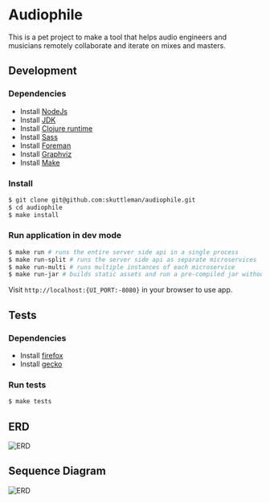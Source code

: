 # Audiophile

This is a pet project to make a tool that helps audio engineers and musicians remotely collaborate and iterate on mixes and masters.

## Development

### Dependencies

- Install [NodeJs](https://nodejs.org/en/download/package-manager/)
- Install [JDK](https://docs.oracle.com/en/java/javase/16/install/overview-jdk-installation.html#GUID-8677A77F-231A-40F7-98B9-1FD0B48C346A)
- Install [Clojure runtime](https://clojure.org/guides/getting_started)
- Install [Sass](https://sass-lang.com/install)
- Install [Foreman](http://blog.daviddollar.org/2011/05/06/introducing-foreman.html)
- Install [Graphviz](https://graphviz.org/download/)
- Install [Make](https://askubuntu.com/questions/161104/how-do-i-install-make)

### Install

```bash
$ git clone git@github.com:skuttleman/audiophile.git
$ cd audiophile
$ make install
```

### Run application in dev mode

```bash
$ make run # runs the entire server side api in a single process
$ make run-split # runs the server side api as separate microservices
$ make run-multi # runs multiple instances of each microservice
$ make run-jar # builds static assets and run a pre-compiled jar without any dev-only implementations
```

Visit `http://localhost:{UI_PORT:-8080}` in your browser to use app.

## Tests

### Dependencies

- Install [firefox](https://www.mozilla.org/en-US/firefox/mac/)
- Install [gecko](https://www.kenst.com/2016/12/installing-marionette-firefoxdriver-on-mac-osx/)

### Run tests

```bash
$ make tests
```

## ERD

![ERD](http://www.plantuml.com/plantuml/proxy?cache=no&src=https://raw.githubusercontent.com/skuttleman/audiophile/master/docs/diagrams/erd.puml)

## Sequence Diagram

![ERD](http://www.plantuml.com/plantuml/proxy?cache=no&src=https://raw.githubusercontent.com/skuttleman/audiophile/master/docs/diagrams/files.puml)
